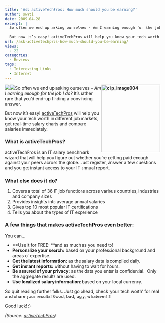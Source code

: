```yaml
---
title: 'Ask activeTechPros: How much should you be earning?'
author: swati
date: 2009-04-28
excerpt: |
  So often we end up asking ourselves - Am I earning enough for the job I do? It’s rather rare that you’d end-up finding a convincing answer.
  
  But now it’s easy! activeTechPros will help you know your tech worth in different job markets, get real-time salary charts and compare salaries immediately.
url: /ask-activetechpros-how-much-should-you-be-earning/
views:
  - 22
categories:
  - Reviews
tags:
  - Interesting Links
  - Internet
---
```

**<img class="wp-image-52039" style="border: 0pt none;margin-left: 0px;margin-right: 0px" src="http://cdn.devilsworkshop.org/files/2009/04/clip-image004-thumb.gif" border="0" alt="clip_image004" width="191" height="219" align="right" />**![][1]![][2]So often we end up asking ourselves &#8211; *Am I earning enough for the job I do?* It’s rather rare that you’d end-up finding a convincing answer.

But now it’s easy! <a href="http://www.activetechpros.com/index.htm" onclick="_gaq.push(['_trackEvent', 'outbound-article', 'http://www.activetechpros.com/index.htm', 'activeTechPros']);" >activeTechPros</a> will help you know your tech worth in different job markets, get real-time salary charts and compare salaries immediately.

### What is activeTechPros?

activeTechPros is an IT salary benchmark wizard that will help you figure out whether you’re getting paid enough against your peers across the globe. Just register, answer a few questions and you get instant access to your IT annual report.

### What else does it do?

  1. Covers a total of 36 IT job functions across various countries, industries and company sizes
  2. Provides insights into average annual salaries
  3. Gives top 10 most popular IT certifications
  4. Tells you about the types of IT experience

### A few things that makes activeTechPros even better:

You can…

  * **Use it for FREE: **and as much as you need to!
  * **Personalize your search:** based on your professional background and areas of expertise.
  * **Get the latest information:** as the salary data is compiled daily.
  * **Get instant reports:** without having to wait for hours.
  * **Be assured of your privacy:** as the data you enter is confidential.  Only the aggregate results are used.
  * **Use localized salary information**: based on your local currency.

So quit reading further folks. Just go ahead, check ‘your tech worth’ for real and share your results! Good, bad, ugly, whatever!!!!

Good luck! <img src="http://devilsworkshop.org/wp-includes/images/smilies/simple-smile.png" alt=":)" class="wp-smiley" style="height: 1em; max-height: 1em;" />

*(Source: <a href="http://www.activetechpros.com/index.htm" onclick="_gaq.push(['_trackEvent', 'outbound-article', 'http://www.activetechpros.com/index.htm', 'activeTechPros']);" >activeTechPros</a>)*

 [1]: /DOCUME~1/Ashish/LOCALS~1/Temp/moz-screenshot.jpg
 [2]: /DOCUME~1/Ashish/LOCALS~1/Temp/moz-screenshot-1.jpg
